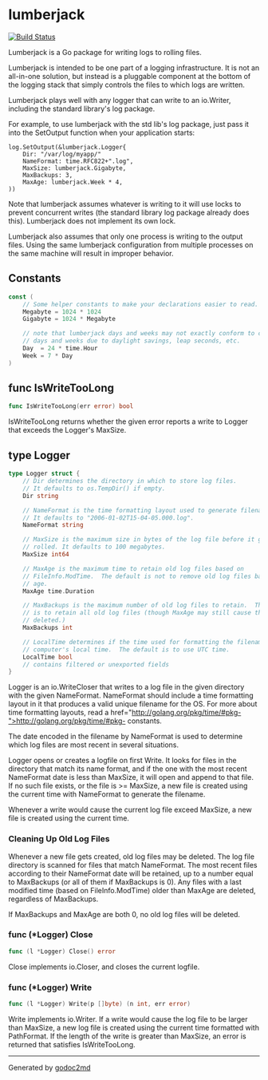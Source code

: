 
# lumberjack

[![Build Status](https://travis-ci.org/natefinch/lumberjack.png)](https://travis-ci.org/natefinch/lumberjack)

Lumberjack is a Go package for writing logs to rolling files.

Lumberjack is intended to be one part of a logging infrastructure.
It is not an all-in-one solution, but instead is a pluggable
component at the bottom of the logging stack that simply controls the files
to which logs are written.

Lumberjack plays well with any logger that can write to an io.Writer,
including the standard library's log package.

For example, to use lumberjack with the std lib's log package, just pass it
into the SetOutput function when your application starts:


	log.SetOutput(&lumberjack.Logger{
	    Dir: "/var/log/myapp/"
	    NameFormat: time.RFC822+".log",
	    MaxSize: lumberjack.Gigabyte,
	    MaxBackups: 3,
	    MaxAge: lumberjack.Week * 4,
	))

Note that lumberjack assumes whatever is writing to it will use locks to prevent
concurrent writes (the standard library log package already does this).
Lumberjack does not implement its own lock.

Lumberjack also assumes that only one process is writing to the output files.
Using the same lumberjack configuration from multiple processes on the same
machine will result in improper behavior.




## Constants
``` go
const (
    // Some helper constants to make your declarations easier to read.
    Megabyte = 1024 * 1024
    Gigabyte = 1024 * Megabyte

    // note that lumberjack days and weeks may not exactly conform to calendar
    // days and weeks due to daylight savings, leap seconds, etc.
    Day  = 24 * time.Hour
    Week = 7 * Day
)
```


## func IsWriteTooLong
``` go
func IsWriteTooLong(err error) bool
```
IsWriteTooLong returns whether the given error reports a write to Logger that
exceeds the Logger's MaxSize.



## type Logger
``` go
type Logger struct {
    // Dir determines the directory in which to store log files.
    // It defaults to os.TempDir() if empty.
    Dir string

    // NameFormat is the time formatting layout used to generate filenames.
    // It defaults to "2006-01-02T15-04-05.000.log".
    NameFormat string

    // MaxSize is the maximum size in bytes of the log file before it gets
    // rolled. It defaults to 100 megabytes.
    MaxSize int64

    // MaxAge is the maximum time to retain old log files based on
    // FileInfo.ModTime.  The default is not to remove old log files based on
    // age.
    MaxAge time.Duration

    // MaxBackups is the maximum number of old log files to retain.  The default
    // is to retain all old log files (though MaxAge may still cause them to get
    // deleted.)
    MaxBackups int

    // LocalTime determines if the time used for formatting the filename is the
    // computer's local time.  The default is to use UTC time.
    LocalTime bool
    // contains filtered or unexported fields
}
```
Logger is an io.WriteCloser that writes to a log file in the given directory
with the given NameFormat.  NameFormat should include a time formatting
layout in it that produces a valid unique filename for the OS.  For more
about time formatting layouts, read a href="http://golang.org/pkg/time/#pkg-">http://golang.org/pkg/time/#pkg-</a>
constants.

The date encoded in the filename by NameFormat is used to determine which log
files are most recent in several situations.

Logger opens or creates a logfile on first Write.  It looks for files in the
directory that match its name format, and if the one with the most recent
NameFormat date is less than MaxSize, it will open and append to that file.
If no such file exists, or the file is >= MaxSize, a new file is created
using the current time with NameFormat to generate the filename.

Whenever a write would cause the current log file exceed MaxSize, a new file
is created using the current time.

### Cleaning Up Old Log Files
Whenever a new file gets created, old log files may be deleted.  The log file
directory is scanned for files that match NameFormat.  The most recent files
according to their NameFormat date will be retained, up to a number equal to
MaxBackups (or all of them if MaxBackups is 0).  Any files with a last
modified time (based on FileInfo.ModTime) older than MaxAge are deleted,
regardless of MaxBackups.

If MaxBackups and MaxAge are both 0, no old log files will be deleted.











### func (\*Logger) Close
``` go
func (l *Logger) Close() error
```
Close implements io.Closer, and closes the current logfile.



### func (\*Logger) Write
``` go
func (l *Logger) Write(p []byte) (n int, err error)
```
Write implements io.Writer.  If a write would cause the log file to be larger
than MaxSize, a new log file is created using the current time formatted with
PathFormat.  If the length of the write is greater than MaxSize, an error is
returned that satisfies IsWriteTooLong.









- - -
Generated by [godoc2md](http://godoc.org/github.com/davecheney/godoc2md)
